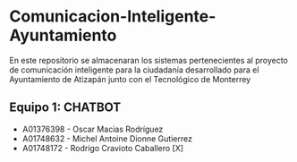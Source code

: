 # Comunicacion-Inteligente-Ayuntamiento
En este repositorio se almacenaran los sistemas pertenecientes al proyecto de comunicación inteligente para la ciudadanía desarrollado para el Ayuntamiento de Atizapán junto con el Tecnológico de Monterrey

## Equipo 1: CHATBOT 
* A01376398 - Oscar Macias Rodríguez
* A01748632 - Michel Antoine Dionne Gutierrez
* A01748172 - Rodrigo Cravioto Caballero [X]


